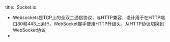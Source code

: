 title:: Socket.io

- Websockets是TCP上的全双工通信协议，与HTTP兼容，设计用于在HTTP端口80和443上运行，WebSocket握手使用HTTP升级头，从HTTP协议切换到WebSocket协议
-